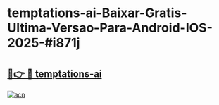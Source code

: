 # temptations-ai-Baixar-Gratis-Ultima-Versao-Para-Android-IOS-2025-#i871j

# <h2><a href="https://ainizakaria.my?title=temptations-ai&ref=24M">🔗👉 🔴 temptations-ai</a></h2>

[![acn](https://github.com/user-attachments/assets/0f9c940e-d8b0-45ae-aac7-cd30a18b3e1c)](https://ainizakaria.my?title=temptations-ai&ref=24M)

